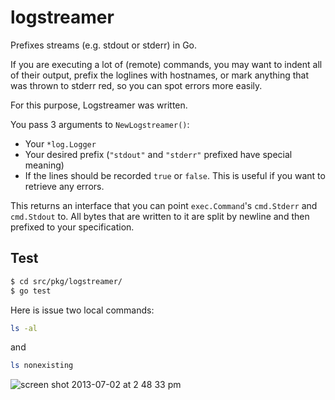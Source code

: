 logstreamer
===========

Prefixes streams (e.g. stdout or stderr) in Go.

If you are executing a lot of (remote) commands, you may want to indent all of their
output, prefix the loglines with hostnames, or mark anything that was thrown to stderr
red, so you can spot errors more easily.

For this purpose, Logstreamer was written.

You pass 3 arguments to `NewLogstreamer()`:

 - Your `*log.Logger`
 - Your desired prefix (`"stdout"` and `"stderr"` prefixed have special meaning)
 - If the lines should be recorded `true` or `false`. This is useful if you want to retrieve any errors.

This returns an interface that you can point `exec.Command`'s `cmd.Stderr` and `cmd.Stdout` to.
All bytes that are written to it are split by newline and then prefixed to your specification.

## Test

```bash
$ cd src/pkg/logstreamer/
$ go test
```

Here is issue two local commands:

```bash
ls -al
```

and 


```bash
ls nonexisting
```

![screen shot 2013-07-02 at 2 48 33 pm](https://f.cloud.github.com/assets/26752/736371/16177cf0-e316-11e2-8dc6-320f52f71442.png)

